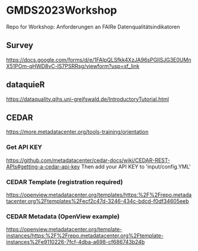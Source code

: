 # GMDS2023Workshop
Repo for Workshop: Anforderungen an FAIRe Datenqualitätsindikatoren

## Survey
https://docs.google.com/forms/d/e/1FAIpQLSfkk4XzJA96sPGlISJG3E0UMnX51POm-qHWD8vC-lS7PSRRsg/viewform?usp=sf_link

## dataquieR
https://dataquality.qihs.uni-greifswald.de/IntroductoryTutorial.html

## CEDAR 
https://more.metadatacenter.org/tools-training/orientation
### Get API KEY
https://github.com/metadatacenter/cedar-docs/wiki/CEDAR-REST-APIs#getting-a-cedar-api-key
Then add your API KEY to 'input/config.YML'
### CEDAR Template (registration required)
https://openview.metadatacenter.org/templates/https:%2F%2Frepo.metadatacenter.org%2Ftemplates%2Fecf2c47d-3246-434c-bdcd-f0df34605eeb
### CEDAR Metadata (OpenView example)
https://openview.metadatacenter.org/template-instances/https:%2F%2Frepo.metadatacenter.org%2Ftemplate-instances%2Fe9110226-7fcf-4dba-a698-cf686743b24b
